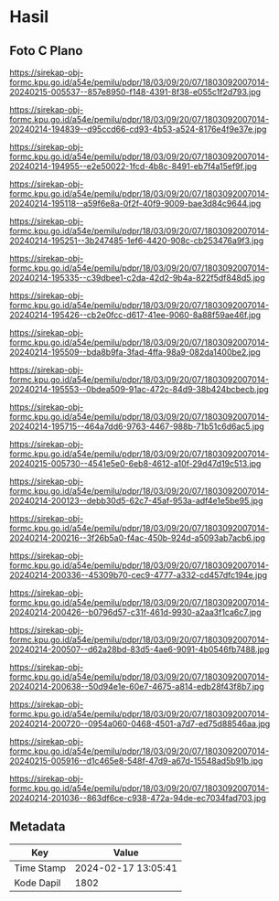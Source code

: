 # Hasil

## Foto C Plano

https://sirekap-obj-formc.kpu.go.id/a54e/pemilu/pdpr/18/03/09/20/07/1803092007014-20240215-005537--857e8950-f148-4391-8f38-e055c1f2d793.jpg

https://sirekap-obj-formc.kpu.go.id/a54e/pemilu/pdpr/18/03/09/20/07/1803092007014-20240214-194839--d95ccd66-cd93-4b53-a524-8176e4f9e37e.jpg

https://sirekap-obj-formc.kpu.go.id/a54e/pemilu/pdpr/18/03/09/20/07/1803092007014-20240214-194955--e2e50022-1fcd-4b8c-8491-eb7f4a15ef9f.jpg

https://sirekap-obj-formc.kpu.go.id/a54e/pemilu/pdpr/18/03/09/20/07/1803092007014-20240214-195118--a59f6e8a-0f2f-40f9-9009-bae3d84c9644.jpg

https://sirekap-obj-formc.kpu.go.id/a54e/pemilu/pdpr/18/03/09/20/07/1803092007014-20240214-195251--3b247485-1ef6-4420-908c-cb253476a9f3.jpg

https://sirekap-obj-formc.kpu.go.id/a54e/pemilu/pdpr/18/03/09/20/07/1803092007014-20240214-195335--c39dbee1-c2da-42d2-9b4a-822f5df848d5.jpg

https://sirekap-obj-formc.kpu.go.id/a54e/pemilu/pdpr/18/03/09/20/07/1803092007014-20240214-195426--cb2e0fcc-d617-41ee-9060-8a88f59ae46f.jpg

https://sirekap-obj-formc.kpu.go.id/a54e/pemilu/pdpr/18/03/09/20/07/1803092007014-20240214-195509--bda8b9fa-3fad-4ffa-98a9-082da1400be2.jpg

https://sirekap-obj-formc.kpu.go.id/a54e/pemilu/pdpr/18/03/09/20/07/1803092007014-20240214-195553--0bdea509-91ac-472c-84d9-38b424bcbecb.jpg

https://sirekap-obj-formc.kpu.go.id/a54e/pemilu/pdpr/18/03/09/20/07/1803092007014-20240214-195715--464a7dd6-9763-4467-988b-71b51c6d6ac5.jpg

https://sirekap-obj-formc.kpu.go.id/a54e/pemilu/pdpr/18/03/09/20/07/1803092007014-20240215-005730--4541e5e0-6eb8-4612-a10f-29d47d19c513.jpg

https://sirekap-obj-formc.kpu.go.id/a54e/pemilu/pdpr/18/03/09/20/07/1803092007014-20240214-200123--debb30d5-62c7-45af-953a-adf4e1e5be95.jpg

https://sirekap-obj-formc.kpu.go.id/a54e/pemilu/pdpr/18/03/09/20/07/1803092007014-20240214-200216--3f26b5a0-f4ac-450b-924d-a5093ab7acb6.jpg

https://sirekap-obj-formc.kpu.go.id/a54e/pemilu/pdpr/18/03/09/20/07/1803092007014-20240214-200336--45309b70-cec9-4777-a332-cd457dfc194e.jpg

https://sirekap-obj-formc.kpu.go.id/a54e/pemilu/pdpr/18/03/09/20/07/1803092007014-20240214-200426--b0796d57-c31f-461d-9930-a2aa3f1ca6c7.jpg

https://sirekap-obj-formc.kpu.go.id/a54e/pemilu/pdpr/18/03/09/20/07/1803092007014-20240214-200507--d62a28bd-83d5-4ae6-9091-4b0546fb7488.jpg

https://sirekap-obj-formc.kpu.go.id/a54e/pemilu/pdpr/18/03/09/20/07/1803092007014-20240214-200638--50d94e1e-60e7-4675-a814-edb28f43f8b7.jpg

https://sirekap-obj-formc.kpu.go.id/a54e/pemilu/pdpr/18/03/09/20/07/1803092007014-20240214-200720--0954a060-0468-4501-a7d7-ed75d88546aa.jpg

https://sirekap-obj-formc.kpu.go.id/a54e/pemilu/pdpr/18/03/09/20/07/1803092007014-20240215-005916--d1c465e8-548f-47d9-a67d-15548ad5b91b.jpg

https://sirekap-obj-formc.kpu.go.id/a54e/pemilu/pdpr/18/03/09/20/07/1803092007014-20240214-201036--863df6ce-c938-472a-94de-ec7034fad703.jpg


## Metadata

| Key        | Value               |
| ---------- | ------------------- |
| Time Stamp | 2024-02-17 13:05:41 |
| Kode Dapil | 1802                |



